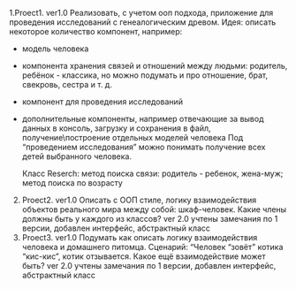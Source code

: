 1.Proect1.
ver1.0
 Реализовать, с учетом ооп подхода, приложение для проведения исследований с генеалогическим древом.
Идея: описать некоторое количество компонент, например:
* модель человека
* компонента хранения связей и отношений между людьми: родитель, ребёнок - классика, но можно подумать и про отношение, брат, свекровь, сестра и т. д.
* компонент для проведения исследований
* дополнительные компоненты, например отвечающие за вывод данных в консоль, загрузку и сохранения в файл, получение\построение отдельных моделей человека
Под “проведением исследования” можно понимать получение всех детей выбранного человека.
  
   Класс Reserch: метод поиска связи: родитель - ребенок, жена-муж; метод поиска по возрасту
   
2. Proect2.
ver1.0
Описать с ООП стиле, логику взаимодействия объектов реального мира между собой: шкаф-человек. Какие члены должны быть у каждого из классов?
ver 2.0 учтены замечания по 1 версии, добавлен интерфейс, абстрактный класс
3. Proect3.
ver1.0
Подумать как описать логику взаимодействия человека и домашнего питомца. Сценарий: “Человек “зовёт” котика “кис-кис”, котик отзывается. Какое ещё взаимодействие может быть?
ver 2.0 учтены замечания по 1 версии, добавлен интерфейс, абстрактный класс
